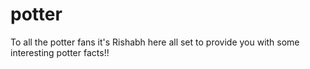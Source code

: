 # potter
To all the potter fans it's Rishabh here all set to provide you with some interesting potter facts!!
